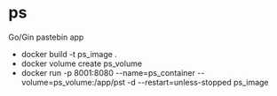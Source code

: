 # ps
Go/Gin pastebin app 

* docker build -t ps_image .
* docker volume create ps_volume
* docker run -p 8001:8080 --name=ps_container --volume=ps_volume:/app/pst -d --restart=unless-stopped ps_image
